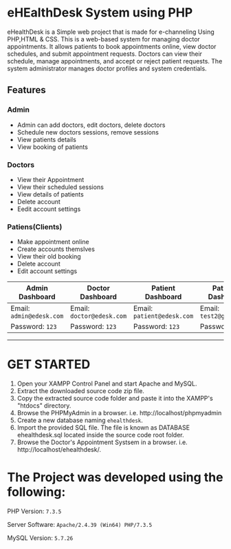 # eHEalthDesk System using PHP

eHealthDesk is a Simple web project that is made for e-channeling Using PHP,HTML & CSS.
This is a web-based system for managing doctor appointments. It allows patients to book appointments online, view doctor schedules, and submit appointment requests. Doctors can view their schedule, manage appointments, and accept or reject patient requests. The system administrator manages doctor profiles and system credentials.


## Features

### Admin
  
- Admin can add doctors, edit doctors, delete doctors    
- Schedule new doctors sessions, remove sessions   
- View patients details    
- View booking of patients    
  

### Doctors

- View their Appointment
- View their scheduled sessions
- View details of patients
- Delete account    
- Eedit account settings
        
### Patiens(Clients)
  
  - Make appointment online
  - Create accounts themslves
  - View their old booking
  - Delete account
  - Edit account settings    

    
| Admin Dashboard | Doctor Dashboard | Patient Dashboard | Patient2 Dashboard |
| -------| -------| -------|  -------|
| Email: `admin@edesk.com` | Email: `doctor@edesk.com` |   Email: `patient@edesk.com` | Email: `test2@gmial.com` |
| Password: `123` |  Password: `123` |  Password: `123` | Password: `123` |


-----------------------------------------------


# GET STARTED

1. Open your XAMPP Control Panel and start Apache and MySQL.
2. Extract the downloaded source code zip file.
3. Copy the extracted source code folder and paste it into the XAMPP's "htdocs" directory.
4. Browse the PHPMyAdmin in a browser. i.e. http://localhost/phpmyadmin
5. Create a new database naming `ehealthdesk`.
6. Import the provided SQL file. The file is known as DATABASE ehealthdesk.sql located inside the source code root folder.
7. Browse the Doctor's Appointment Systsem in a browser. i.e. http://localhost/ehealthdesk/.



# The Project was developed using the following:

PHP Version: 		`7.3.5`

Server Software: 	`Apache/2.4.39 (Win64) PHP/7.3.5`

MySQL Version: 		`5.7.26`




